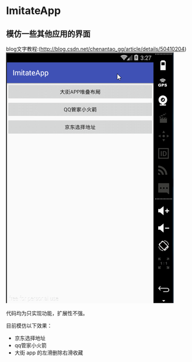 # ImitateApp
模仿一些其他应用的界面
--
blog文字教程:(http://blog.csdn.net/chenantao_gg/article/details/50410204)<br>
![image](https://github.com/Chenantao/ImitateApp/blob/master/affect.gif)

代码均为只实现功能，扩展性不强。

目前模仿以下效果：
* 京东选择地址
* qq管家小火箭
* 大街 app 的左滑删除右滑收藏
